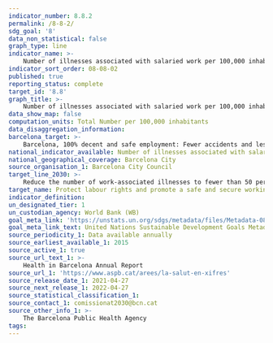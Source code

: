 ```yaml
---
indicator_number: 8.8.2
permalink: /8-8-2/
sdg_goal: '8'
data_non_statistical: false
graph_type: line
indicator_name: >-
    Number of illnesses associated with salaried work per 100,000 inhabitants
indicator_sort_order: 08-08-02
published: true
reporting_status: complete
target_id: '8.8'
graph_title: >-
    Number of illnesses associated with salaried work per 100,000 inhabitants
data_show_map: false
computation_units: Total Number per 100,000 inhabitants
data_disaggregation_information: 
barcelona_target: >-
    Barcelona, 100% decent and safe employment: Fewer accidents and less temporary employment
national_indicator_available: Number of illnesses associated with salaried work per 100,000 inhabitants
national_geographical_coverage: Barcelona City
source_organisation_1: Barcelona City Council
target_line_2030: >-
    Reduce the number of work-associated illnesses to fewer than 50 per 100,000 inhabitants a year
target_name: Protect labour rights and promote a safe and secure working environment for all workers, including migrants, in particular women migrants and people in precarious employment
indicator_definition:
un_designated_tier: 1
un_custodian_agency: World Bank (WB)
goal_meta_link: 'https://unstats.un.org/sdgs/metadata/files/Metadata-08-08-02.pdf'
goal_meta_link_text: United Nations Sustainable Development Goals Metadata (pdf 894kB)
source_periodicity_1: Data available annually
source_earliest_available_1: 2015
source_active_1: true
source_url_text_1: >-
    Health in Barcelona Annual Report 
source_url_1: 'https://www.aspb.cat/arees/la-salut-en-xifres'
source_release_date_1: 2021-04-27
source_next_release_1: 2022-04-27
source_statistical_classification_1: 
source_contact_1: comissionat2030@bcn.cat
source_other_info_1: >-
    The Barcelona Public Health Agency
tags:
---
```

